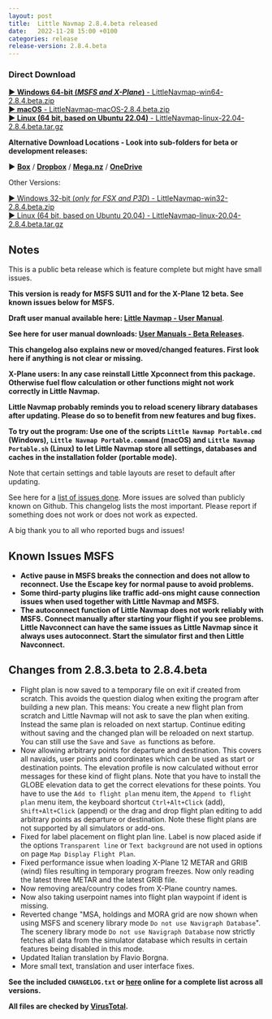 ```yaml
---
layout: post
title:  Little Navmap 2.8.4.beta released
date:   2022-11-28 15:00 +0100
categories: release
release-version: 2.8.4.beta
---
```


### Direct Download

[**► Windows 64-bit (*MSFS and X-Plane*)** - LittleNavmap-win64-2.8.4.beta.zip](https://github.com/albar965/littlenavmap/releases/download/v2.8.4.beta/LittleNavmap-win64-2.8.4.beta.zip)<br/>
[**► macOS** - LittleNavmap-macOS-2.8.4.beta.zip](https://github.com/albar965/littlenavmap/releases/download/v2.8.4.beta/LittleNavmap-macOS-2.8.4.beta.zip)<br/>
[**► Linux \(64 bit, based on Ubuntu 22.04\)** - LittleNavmap-linux-22.04-2.8.4.beta.tar.gz](https://github.com/albar965/littlenavmap/releases/download/v2.8.4.beta/LittleNavmap-linux-22.04-2.8.4.beta.tar.gz)

**Alternative Download Locations - Look into sub-folders for beta or development releases:**

**►** [**Box**](https://app.box.com/s/8c9x2f91enpkn41cmc4b5tkzlil9ouhy) / [**Dropbox**](https://www.dropbox.com/sh/eh446yent4rz3uq/AACg8vMEmX8AxY_5Hjpt90kWa) / [**Mega.nz**](https://mega.nz/#F!iOZHlIab!65qqRGToUUCxiSMmzbab1w) / [**OneDrive**](https://1drv.ms/u/s!AoWYKlNEZds9auvFMliyQ3HK-lY?e=42ud1g)

Other Versions:

[► Windows 32-bit (*only for FSX and P3D*) - LittleNavmap-win32-2.8.4.beta.zip](https://github.com/albar965/littlenavmap/releases/download/v2.8.4.beta/LittleNavmap-win32-2.8.4.beta.zip)<br/>
[► Linux \(64 bit, based on Ubuntu 20.04\) - LittleNavmap-linux-20.04-2.8.4.beta.tar.gz](https://github.com/albar965/littlenavmap/releases/download/v2.8.4.beta/LittleNavmap-linux-20.04-2.8.4.beta.tar.gz)

## Notes

This is a public beta release which is feature complete but might have small issues.

**This version is ready for MSFS SU11 and for the X-Plane 12 beta. See known issues below for MSFS.**

**Draft user manual available here:
[Little Navmap - User Manual](https://www.littlenavmap.org/manuals/littlenavmap/release/2.8/en/)**.

**See here for user manual downloads:
[User Manuals - Beta Releases](https://albar965.github.io/manuals.html#beta).**

**This changelog also explains new or moved/changed features.
First look here if anything is not clear or missing.**

**X-Plane users: In any case reinstall Little Xpconnect from this package. Otherwise fuel flow
calculation or other functions might not work correctly in Little Navmap.**

**Little Navmap probably reminds you to reload scenery library databases after updating. Please do
so to benefit from new features and bug fixes.**

**To try out the program: Use one of the scripts `Little Navmap Portable.cmd` (Windows),
`Little Navmap Portable.command` (macOS) and `Little Navmap Portable.sh` (Linux) to let
Little Navmap store all settings, databases and caches in the installation folder (portable mode).**

Note that certain settings and table layouts are reset to default after updating.

See here for a [list of issues done](https://github.com/albar965/littlenavmap/milestone/11?closed=1).
More issues are solved than publicly known on Github. This changelog lists the most important.
Please report if something does not work or does not work as expected.

A big thank you to all who reported bugs and issues!

## Known Issues MSFS

* **Active pause in MSFS breaks the connection and does not allow to reconnect.
  Use the Escape key for normal pause to avoid problems.**
* **Some third-party plugins like traffic add-ons might cause connection issues when used together
  with Little Navmap and MSFS.**
* **The autoconnect function of Little Navmap does not work reliably with MSFS. Connect manually
  after starting your flight if you see problems. Little Navconnect can have the same issues as
  Little Navmap since it always uses autoconnect. Start the simulator first and then Little Navconnect.**

## Changes from 2.8.3.beta to 2.8.4.beta

* Flight plan is now saved to a temporary file on exit if created from scratch. This avoids the question
  dialog when exiting the program after building a new plan. This means: You create a new flight plan from
  scratch and Little Navmap will not ask to save the plan when exiting. Instead the same plan
  is reloaded on next startup. Continue editing without saving and the changed plan will be
  reloaded on next startup. You can still use the `Save` and `Save as` functions as before.
* Now allowing arbitrary points for departure and destination. This covers all navaids, user points
  and coordinates which can be used as start or destination points. The elevation profile is now
  calculated without error messages for these kind of flight plans. Note that you have to install the
  GLOBE elevation data to get the correct elevations for these points. You have to use the `Add to
  flight plan` menu item, the `Append to flight plan` menu item, the keyboard shortcut
  `Ctrl+Alt+Click` (add),  `Shift+Alt+Click` (append) or the drag and drop flight plan editing to add
  arbitrary points as  departure or destination. Note these flight plans are not supported by all
  simulators or add-ons.
* Fixed for label placement on flight plan line. Label is now placed aside if the options
  `Transparent line` or `Text background` are not used in options on page `Map Display Flight Plan`.
* Fixed performance issue when loading X-Plane 12 METAR and GRIB (wind) files resulting in temporary
  program freezes. Now only reading the latest three METAR and the latest GRIB file.
* Now removing area/country codes from X-Plane country names.
* Now also taking userpoint names into flight plan waypoint if ident is missing.
* Reverted change "MSA, holdings and MORA grid are now shown when using MSFS and scenery library
  mode `Do not use Navigraph Database`". The scenery library mode `Do not use Navigraph Database` now
  strictly fetches all data from the simulator database which results in certain features being
  disabled in this mode.
* Updated Italian translation by Flavio Borgna.
* More small text, translation and user interface fixes.

**See the included `CHANGELOG.txt` or [here](https://github.com/albar965/littlenavmap/blob/v2.8.4.beta/CHANGELOG.txt) online for a complete list across all versions.**

**All files are checked by [VirusTotal](https://www.virustotal.com).**
